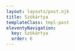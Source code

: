 ```yaml
---
layout: layouts/post.njk
title: Szókártya
templateClass: tmpl-post
eleventyNavigation:
  key: Szókártya
  order: 6
---
```


<script src="{{ '/assets/js/webcomponent-flashcard.js' | url }}"></script>
<!-- <script src="{{ '/js/webcomponent-flashcard.js' | url }}" async="async">DEVELOPMENT</script> -->

<!-- upgrade: npm install --save webcomponent-flashcard@X.X.X -->

<webcomponent-flashcard href="{{ '/public/spanish-hungarian.json' | url }}"></webcomponent-flashcard>
